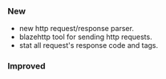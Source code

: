 ### New

* new http request/response parser.
* blazehttp tool for sending http requests.
* stat all request's response code and tags.

### Improved
